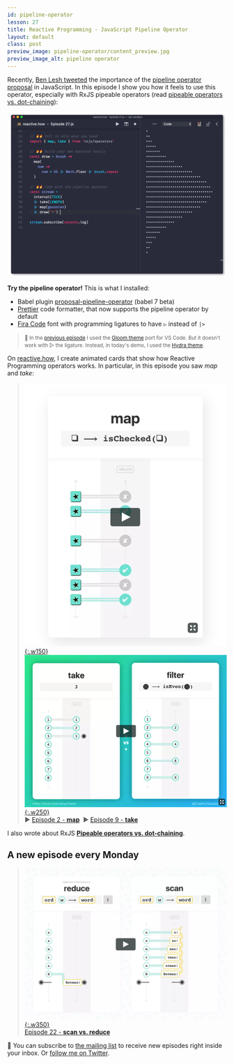 ```yaml
---
id: pipeline-operator
lesson: 27
title: Reactive Programming - JavaScript Pipeline Operator
layout: default
class: post
preview_image: pipeline-operator/content_preview.jpg
preview_image_alt: pipeline operator
---
```


Recently, [Ben Lesh tweeted](https://twitter.com/BenLesh/status/973255406947467264) the importance of the [pipeline operator proposal](https://github.com/tc39/proposal-pipeline-operator) in JavaScript. In this episode I show you how it feels to use this operator, especially with RxJS pipeable operators (read [pipeable operators vs. dot-chaining](/rxjs/pipeable-operators-vs-dot-chaining)):

![](/img/pipeline-operator/code-with-pipeline-operator.gif)

**Try the pipeline operator!** This is what I installed:

* Babel plugin [proposal-pipeline-operator](https://www.npmjs.com/package/@babel/plugin-proposal-pipeline-operator) (babel 7 beta)
* [Prettier](https://prettier.io/) code formatter, that now supports the pipeline operator by default
* [Fira Code](https://github.com/tonsky/FiraCode) font with programming ligatures to have `▷` instead of `|>`

> <small>🎨 In the [previous episode](/max) I used the [Gloom theme](https://marketplace.visualstudio.com/items?itemName=adamgirton.gloom) port for VS Code. But it doesn't work with ▷ the ligature. Instead, in today's demo, I used the [Hydra theme](https://marketplace.visualstudio.com/items?itemName=juanmnl.vscode-theme-hydra).</small>

On [reactive.how](/), I create animated cards that show how Reactive Programming operators works. In particular, in this episode you saw _map_ and _take_:

> [![](/img/map/icon.png){:.w150}](/map) [![](/img/take/icon.png){:.w250}](/take) <br/> ▶️ [Episode 2 - **map**](/map) &nbsp;▶️ [Episode 9 - **take**](/take)

I also wrote about RxJS [**Pipeable operators vs. dot-chaining**](/rxjs/pipeable-operators-vs-dot-chaining).

## A new episode every Monday

> [![](/img/reduce/icon.png){:.w350}](/reduce) <br/>[Episode 22 - **scan vs. reduce**](/reduce)

📮 You can subscribe to [the mailing list](#subscribe) to receive new episodes right inside your inbox. Or [follow me on Twitter](https://twitter.com/CedricSoulas).
